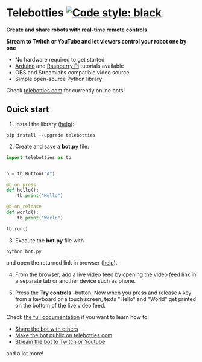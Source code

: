 # Telebotties [![Code style: black](https://img.shields.io/badge/code%20style-black-000000.svg)](https://github.com/psf/black)

<!-- start intro -->

**Create and share robots with real-time remote controls**

**Stream to Twitch or YouTube and let viewers control your robot one by one**

- No hardware required to get started
- [Arduino](https://docs.telebotties.com/arduino) and [Raspberry Pi](https://docs.telebotties.com/raspi) tutorials available
- OBS and Streamlabs compatible video source
- Simple open-source Python library

Check [telebotties.com](https://telebotties.com) for currently online bots!

<!-- end intro -->

## Quick start

<!-- start quickstart -->

1. Install the library ([help](https://docs.telebotties.com/install)):

```
pip install --upgrade telebotties
```

2. Create and save a **bot.py** file:

```python
import telebotties as tb


b = tb.Button("A")

@b.on_press
def hello():
    tb.print("Hello")

@b.on_release
def world():
    tb.print("World")

tb.run()
```

3. Execute the **bot.py** file with

```
python bot.py
```

and open the returned link in browser ([help](https://docs.telebotties.com/quickstart_help)).

4. From the browser, add a live video feed by opening the video feed link in a separate tab or another device such as phone.

5. Press the **Try controls** -button. Now when you press and release `A` key from a keyboard or a touch screen, texts "Hello" and "World" get printed on the bottom of the live video feed.

<!-- end quickstart -->

Check [the full documentation](https://docs.telebotties.com/quickstart) if you want to learn how to:

- [Share the bot with others](https://telebotties.com)
- [Make the bot public on telebotties.com](https://telebotties.com)
- [Stream the bot to Twitch or Youtube](https://telebotties.com)

and a lot more!